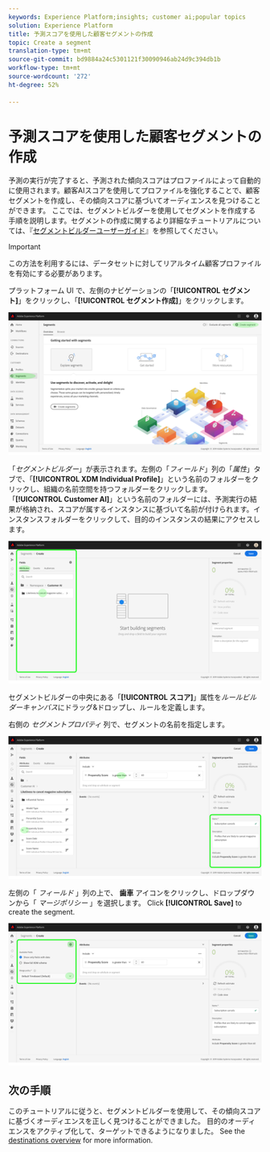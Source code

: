 ```yaml
---
keywords: Experience Platform;insights; customer ai;popular topics
solution: Experience Platform
title: 予測スコアを使用した顧客セグメントの作成
topic: Create a segment
translation-type: tm+mt
source-git-commit: bd9884a24c5301121f30090946ab24d9c394db1b
workflow-type: tm+mt
source-wordcount: '272'
ht-degree: 52%

---
```



# 予測スコアを使用した顧客セグメントの作成

予測の実行が完了すると、予測された傾向スコアはプロファイルによって自動的に使用されます。顧客AIスコアを使用してプロファイルを強化することで、顧客セグメントを作成し、その傾向スコアに基づいてオーディエンスを見つけることができます。 ここでは、セグメントビルダーを使用してセグメントを作成する手順を説明します。セグメントの作成に関するより詳細なチュートリアルについては、『[セグメントビルダーユーザーガイド](../../../segmentation/tutorials/create-a-segment.md)』を参照してください。

>[!IMPORTANT]
>
>この方法を利用するには、データセットに対してリアルタイム顧客プロファイルを有効にする必要があります。

プラットフォーム UI で、左側のナビゲーションの「**[!UICONTROL セグメント]**」をクリックし、「**[!UICONTROL セグメント作成]**」をクリックします。

![](../images/user-guide/segments.png)

「*セグメントビルダー*」が表示されます。左側の「*フィールド*」列の「*属性*」タブで、「**[!UICONTROL XDM Individual Profile]**」という名前のフォルダーをクリックし、組織の名前空間を持つフォルダーをクリックします。「**[!UICONTROL Customer AI]**」という名前のフォルダーには、予測実行の結果が格納され、スコアが属するインスタンスに基づいて名前が付けられます。インスタンスフォルダーをクリックして、目的のインスタンスの結果にアクセスします。

![](../images/user-guide/results.png)

セグメントビルダーの中央にある「**[!UICONTROL スコア]**」属性を&#x200B;*ルールビルダーキャンバス*&#x200B;にドラッグ&amp;ドロップし、ルールを定義します。

右側の *セグメントプロパティ* 列で、セグメントの名前を指定します。

![](../images/user-guide/properties.png)

左側の「 *フィールド* 」列の上で、 **歯車** アイコンをクリックし、ドロップダウンから「 *マージポリシー* 」を選択します。 Click **[!UICONTROL Save]** to create the segment.

![](../images/user-guide/merge_policy.png)

## 次の手順

このチュートリアルに従うと、セグメントビルダーを使用して、その傾向スコアに基づくオーディエンスを正しく見つけることができました。 目的のオーディエンスをアクティブ化して、ターゲットできるようになりました。 See the [destinations overview](https://docs.adobe.com/content/help/en/experience-platform/rtcdp/destinations/destinations-overview.html) for more information.